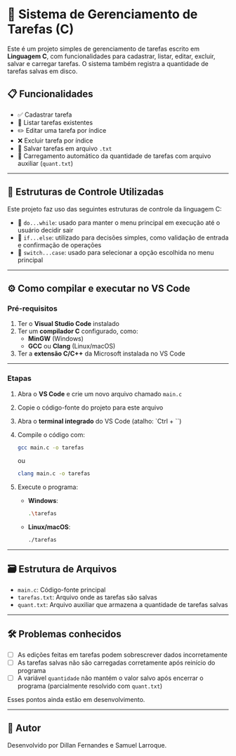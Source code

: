 
# 📝 Sistema de Gerenciamento de Tarefas (C)

Este é um projeto simples de gerenciamento de tarefas escrito em **Linguagem C**, com funcionalidades para cadastrar, listar, editar, excluir, salvar e carregar tarefas. O sistema também registra a quantidade de tarefas salvas em disco.

## 📋 Funcionalidades

- ✅ Cadastrar tarefa  
- 📄 Listar tarefas existentes  
- ✏️ Editar uma tarefa por índice  
- ❌ Excluir tarefa por índice  
- 💾 Salvar tarefas em arquivo `.txt`  
- 🔁 Carregamento automático da quantidade de tarefas com arquivo auxiliar (`quant.txt`)  

---

## 🧠 Estruturas de Controle Utilizadas

Este projeto faz uso das seguintes estruturas de controle da linguagem C:

- 🔁 `do...while`: usado para manter o menu principal em execução até o usuário decidir sair  
- 🔀 `if...else`: utilizado para decisões simples, como validação de entrada e confirmação de operações  
- 🧭 `switch...case`: usado para selecionar a opção escolhida no menu principal

---

## ⚙️ Como compilar e executar no VS Code

### Pré-requisitos

1. Ter o **Visual Studio Code** instalado  
2. Ter um **compilador C** configurado, como:  
   - **MinGW** (Windows)  
   - **GCC** ou **Clang** (Linux/macOS)  
3. Ter a **extensão C/C++** da Microsoft instalada no VS Code  

---

### Etapas

1. Abra o **VS Code** e crie um novo arquivo chamado `main.c`  
2. Copie o código-fonte do projeto para este arquivo  
3. Abra o **terminal integrado** do VS Code (atalho: `Ctrl + ``)  
4. Compile o código com:

   ```bash
   gcc main.c -o tarefas
   ```

   ou

   ```bash
   clang main.c -o tarefas
   ```

5. Execute o programa:

   - **Windows**:

     ```bash
     .\tarefas
     ```

   - **Linux/macOS**:

     ```bash
     ./tarefas
     ```

---

## 🗃️ Estrutura de Arquivos

- `main.c`: Código-fonte principal  
- `tarefas.txt`: Arquivo onde as tarefas são salvas  
- `quant.txt`: Arquivo auxiliar que armazena a quantidade de tarefas salvas  

---

## 🛠️ Problemas conhecidos

- [ ] As edições feitas em tarefas podem sobrescrever dados incorretamente  
- [ ] As tarefas salvas não são carregadas corretamente após reinício do programa  
- [ ] A variável `quantidade` não mantém o valor salvo após encerrar o programa (parcialmente resolvido com `quant.txt`)  

Esses pontos ainda estão em desenvolvimento.

---

## 👤 Autor

Desenvolvido por Dillan Fernandes e Samuel Larroque.
